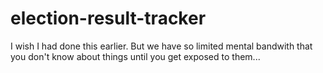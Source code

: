 # election-result-tracker
I wish I had done this earlier. But we have so limited mental bandwith that you don't know about things until you get exposed to them...
